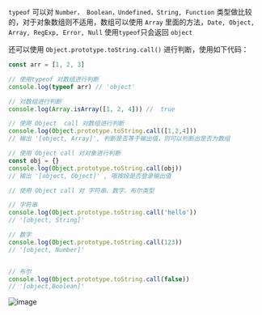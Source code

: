 <!--
 * @Author: 执念
 * @Date: 2021-07-19 12:35:02
 * @LastEditTime: 2021-07-19 12:37:55
 * @LastEditors: Please set LastEditors
 * @Description: In User Settings Edit
 * @FilePath: /blog/docs/javascript/typeof与Object.prototype.toString.call对比.md
-->

`typeof` 可以对 `Number， Boolean，Undefined，String, Function` 类型做比较的，对于对象数组则不适用，数组可以使用 `Array` 里面的方法，`Date, Object, Array, RegExp, Error, Null` 使用`typeof`只会返回 `object`

还可以使用 `Object.prototype.toString.call()` 进行判断，使用如下代码：

```javascript
const arr = [1, 2, 3]

// 使用typeof 对数组进行判断
console.log(typeof arr) // 'object'

// 对数组进行判断
console.log(Array.isArray([1, 2, 4])) //  true

// 使用 Object  call 对数组进行判断
console.log(Object.prototype.toString.call([1,2,4]))
// 输出 '[object, Array]', 判断是否等于输出值，则可以判断出是否为数组

// 使用 Object call 对对象进行判断
const obj = {}
console.log(Object.prototype.toString.call(obj))
// 输出 '[object, Object]' , 哦按段是否登录输出值

// 使用 Object call 对 字符串、数字、布尔类型

// 字符串
console.log(Object.prototype.toString.call('hello'))
// '[object, String]'

// 数字
console.log(Object.prototype.toString.call(123))
// '[object, Number]'


// 布尔
console.log(Object.prototype.toString.call(false))
// '[object,Boolean]'

```


![image](https://user-images.githubusercontent.com/25763661/114307826-e09cfa00-9b13-11eb-9ffd-6bdce8fa1d43.png)